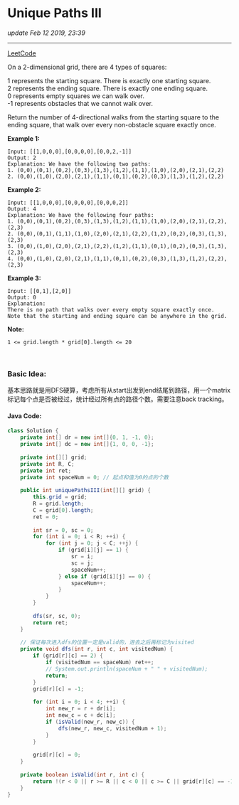 # Unique Paths III
_update Feb 12 2019, 23:39_

---
[LeetCode](https://leetcode.com/problems/unique-paths-iii/)

On a 2-dimensional grid, there are 4 types of squares:

1 represents the starting square.  There is exactly one starting square.  
2 represents the ending square.  There is exactly one ending square.  
0 represents empty squares we can walk over.  
-1 represents obstacles that we cannot walk over.

Return the number of 4-directional walks from the starting square to the ending square, that walk over every non-obstacle square exactly once.

 
**Example 1:**

    Input: [[1,0,0,0],[0,0,0,0],[0,0,2,-1]]
    Output: 2
    Explanation: We have the following two paths: 
    1. (0,0),(0,1),(0,2),(0,3),(1,3),(1,2),(1,1),(1,0),(2,0),(2,1),(2,2)
    2. (0,0),(1,0),(2,0),(2,1),(1,1),(0,1),(0,2),(0,3),(1,3),(1,2),(2,2)

**Example 2:**

    Input: [[1,0,0,0],[0,0,0,0],[0,0,0,2]]
    Output: 4
    Explanation: We have the following four paths: 
    1. (0,0),(0,1),(0,2),(0,3),(1,3),(1,2),(1,1),(1,0),(2,0),(2,1),(2,2),(2,3)
    2. (0,0),(0,1),(1,1),(1,0),(2,0),(2,1),(2,2),(1,2),(0,2),(0,3),(1,3),(2,3)
    3. (0,0),(1,0),(2,0),(2,1),(2,2),(1,2),(1,1),(0,1),(0,2),(0,3),(1,3),(2,3)
    4. (0,0),(1,0),(2,0),(2,1),(1,1),(0,1),(0,2),(0,3),(1,3),(1,2),(2,2),(2,3)

**Example 3:**

    Input: [[0,1],[2,0]]
    Output: 0
    Explanation: 
    There is no path that walks over every empty square exactly once.
    Note that the starting and ending square can be anywhere in the grid.
 

**Note:**

`1 <= grid.length * grid[0].length <= 20`

<br/>

### Basic Idea:
基本思路就是用DFS硬算，考虑所有从start出发到end结尾到路径，用一个matrix标记每个点是否被经过，统计经过所有点的路径个数。需要注意back tracking。

#### Java Code:
```java
class Solution {
    private int[] dr = new int[]{0, 1, -1, 0};
    private int[] dc = new int[]{1, 0, 0, -1};
    
    private int[][] grid;
    private int R, C;
    private int ret;
    private int spaceNum = 0; // 起点和值为0的点的个数
    
    public int uniquePathsIII(int[][] grid) {
        this.grid = grid;
        R = grid.length;
        C = grid[0].length;
        ret = 0;
        
        int sr = 0, sc = 0;
        for (int i = 0; i < R; ++i) {
            for (int j = 0; j < C; ++j) {
                if (grid[i][j] == 1) {
                    sr = i;
                    sc = j;
                    spaceNum++;
                } else if (grid[i][j] == 0) {
                    spaceNum++;
                }
            }
        }
            
        dfs(sr, sc, 0);
        return ret;
    }
    
    // 保证每次进入dfs的位置一定是valid的，进去之后再标记为visited
    private void dfs(int r, int c, int visitedNum) {
        if (grid[r][c] == 2) {
            if (visitedNum == spaceNum) ret++;
            // System.out.println(spaceNum + " " + visitedNum);
            return;
        }
        grid[r][c] = -1;
        
        for (int i = 0; i < 4; ++i) {
            int new_r = r + dr[i];
            int new_c = c + dc[i];
            if (isValid(new_r, new_c)) {
                dfs(new_r, new_c, visitedNum + 1);
            }
        }
        
        grid[r][c] = 0;
    }
    
    private boolean isValid(int r, int c) {
        return !(r < 0 || r >= R || c < 0 || c >= C || grid[r][c] == -1);
    }
}
```
